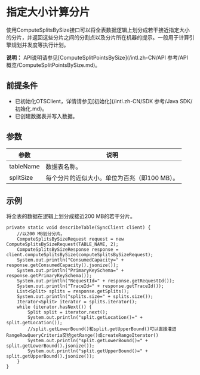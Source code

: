 # 指定大小计算分片

使用ComputeSplitsBySize接口可以将全表数据逻辑上划分成若干接近指定大小的分片，并返回这些分片之间的分割点以及分片所在机器的提示。一般用于计算引擎规划并发度等执行计划。

**说明：** API说明请参见[ComputeSplitPointsBySize](/intl.zh-CN/API 参考/API 概览/ComputeSplitPointsBySize.md)。

## 前提条件

-   已初始化OTSClient，详情请参见[初始化](/intl.zh-CN/SDK 参考/Java SDK/初始化.md)。
-   已创建数据表并写入数据。

## 参数

|参数|说明|
|--|--|
|tableName|数据表名称。|
|splitSize|每个分片的近似大小。单位为百兆（即100 MB）。 |

## 示例

将全表的数据在逻辑上划分成接近200 MB的若干分片。

```
private static void describeTable(SyncClient client) {
    //以200 MB划分分片。
    ComputeSplitsBySizeRequest request = new ComputeSplitsBySizeRequest(TABLE_NAME, 2);
    ComputeSplitsBySizeResponse response = client.computeSplitsBySize(computeSplitsBySizeRequest);
    System.out.println("ConsumedCapacity=" + response.getConsumedCapacity().jsonize());
    System.out.println("PrimaryKeySchema=" + response.getPrimaryKeySchema());
    System.out.println("RequestId=" + response.getRequestId());
    System.out.println("TraceId=" + response.getTraceId());
    List<Split> splits = response.getSplits();
    System.out.println("splits.size=" + splits.size());
    Iterator<Split> iterator = splits.iterator();
    while (iterator.hasNext()) {
        Split split = iterator.next();
        System.out.println("split.getLocation()=" + split.getLocation());
        //split.getLowerBound()和split.getUpperBound()可以直接灌进RangeRowQueryCriteria交给getRange()或createRangeIterator()
        System.out.println("split.getLowerBound()=" + split.getLowerBound().jsonize());
        System.out.println("split.getUpperBound()=" + split.getUpperBound().jsonize());
    }
}
```

